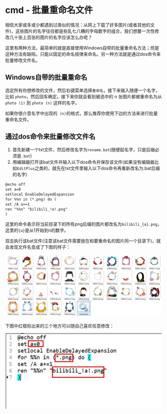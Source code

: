 # cmd - 批量重命名文件

相信大家或多或少都遇到过类似的情况：从网上下载了好多图片(或者其他的文件)，这些图片的名字往往都是些乱七八糟的字母数字的组合，我们想要一次性修改几十张上百张的图片的名字应该怎么办呢？

这里有两种方法，最简单的就是直接使用Windows自带的批量重命名方法；但是这种方法有缺陷，只能以固定的命名规律来命名。另一种方法就是通过dos命令来批量修改文件名。
<!--more-->
## Windows自带的批量重命名

选定所有你想修改的文件，然后右键菜单选择`重命名`，接下来输入随便一个名字，比如 `photo`，然后回车确定。接下来你就会看到被选中的 n 张图片都被重命名为从 `photo (1)` 到 `photo (n)` 这样的名字。

如果你很介意名字中出现的` (n)`的格式，那么推荐你使用下边的方法来进行批量重命名文件。

## 通过dos命令来批量修改文件名

1. 首先新建一个txt文件，然后修改名字为`rename.bat`(随便起名字，只是后缀必须是`.bat`)
2. 用编辑器打开该bat文件并输入以下dos命令并保存该文件(如果没有编辑器比如`EditPlus`之类的，就先在txt文件里输入以下dos命令再重新改名为.bat后缀的名字)

```dos
@echo off
set a=0
setlocal EnableDelayedExpansion
for %%n in (*.png) do (
set /A a+=1
ren "%%n" "bilibili_!a!.png"
)
```

这里的命令表示将当前目录下的所有png后缀的图片都改名为`bilibili_{a}.png`，这里的`{a}`是从1开始到n的数字。

双击执行该bat文件(注意该bat文件需要放在和要重命名的图片同一个目录下)，就会发现文件名变成了下图的样子：

![rename1.jpg](/images/posts/computer/rename1.jpg)

下图中红框标出来的三个地方可以随自己喜欢任意修改：

![rename2.jpg](/images/posts/computer/rename2.jpg)
